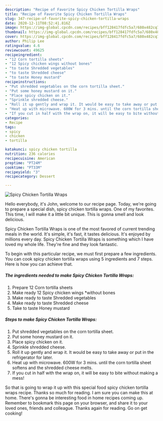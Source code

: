 ```yaml
---
description: "Recipe of Favorite Spicy Chicken Tortilla Wraps"
title: "Recipe of Favorite Spicy Chicken Tortilla Wraps"
slug: 347-recipe-of-favorite-spicy-chicken-tortilla-wraps
date: 2020-12-11T08:52:41.816Z
image: https://img-global.cpcdn.com/recipes/bff128417fdfc5a7/680x482cq70/spicy-chicken-tortilla-wraps-recipe-main-photo.jpg
thumbnail: https://img-global.cpcdn.com/recipes/bff128417fdfc5a7/680x482cq70/spicy-chicken-tortilla-wraps-recipe-main-photo.jpg
cover: https://img-global.cpcdn.com/recipes/bff128417fdfc5a7/680x482cq70/spicy-chicken-tortilla-wraps-recipe-main-photo.jpg
author: Philip Lee
ratingvalue: 4.6
reviewcount: 49625
recipeingredient:
- "12 Corn tortilla sheets"
- "12 Spicy chicken wings without bones"
- "to taste Shredded vegetables"
- "to taste Shredded cheese"
- "to taste Honey mustard"
recipeinstructions:
- "Put shredded vegetables on the corn tortilla sheet."
- "Put some honey mustard on it."
- "Place spicy chicken on it."
- "Sprinkle shredded cheese."
- "Roll it up gently and wrap it. It would be easy to take away or put in the refrigerator for later."
- "Heat up with microwave. 600W for 3 mins. until the corn tortilla sheet softens and the shredded cheese melts."
- "If you cut in half with the wrap on, it will be easy to bite without making a mess!"
categories:
- Recipe
tags:
- spicy
- chicken
- tortilla

katakunci: spicy chicken tortilla 
nutrition: 236 calories
recipecuisine: American
preptime: "PT24M"
cooktime: "PT33M"
recipeyield: "3"
recipecategory: Dessert

---
```



![Spicy Chicken Tortilla Wraps](https://img-global.cpcdn.com/recipes/bff128417fdfc5a7/680x482cq70/spicy-chicken-tortilla-wraps-recipe-main-photo.jpg)

Hello everybody, it's John, welcome to our recipe page. Today, we're going to prepare a special dish, spicy chicken tortilla wraps. One of my favorites. This time, I will make it a little bit unique. This is gonna smell and look delicious.

Spicy Chicken Tortilla Wraps is one of the most favored of current trending meals in the world. It's simple, it's fast, it tastes delicious. It's enjoyed by millions every day. Spicy Chicken Tortilla Wraps is something which I have loved my whole life. They're fine and they look fantastic.




To begin with this particular recipe, we must first prepare a few ingredients. You can cook spicy chicken tortilla wraps using 5 ingredients and 7 steps. Here is how you can achieve that.

<!--inarticleads1-->

##### The ingredients needed to make Spicy Chicken Tortilla Wraps:

1. Prepare 12 Corn tortilla sheets
1. Make ready 12 Spicy chicken wings *without bones
1. Make ready to taste Shredded vegetables
1. Make ready to taste Shredded cheese
1. Take to taste Honey mustard




<!--inarticleads2-->

##### Steps to make Spicy Chicken Tortilla Wraps:

1. Put shredded vegetables on the corn tortilla sheet.
1. Put some honey mustard on it.
1. Place spicy chicken on it.
1. Sprinkle shredded cheese.
1. Roll it up gently and wrap it. It would be easy to take away or put in the refrigerator for later.
1. Heat up with microwave. 600W for 3 mins. until the corn tortilla sheet softens and the shredded cheese melts.
1. If you cut in half with the wrap on, it will be easy to bite without making a mess!




So that is going to wrap it up with this special food spicy chicken tortilla wraps recipe. Thanks so much for reading. I am sure you can make this at home. There's gonna be interesting food in home recipes coming up. Remember to bookmark this page on your browser, and share it to your loved ones, friends and colleague. Thanks again for reading. Go on get cooking!
